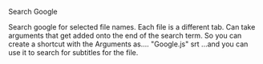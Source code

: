 Search Google

Search google for selected file names.
Each file is a different tab.
Can take arguments that get added onto the end of the search term.
So you can create a shortcut with the Arguments as....
 "Google.js" srt
...and you can use it to search for subtitles for the file.
